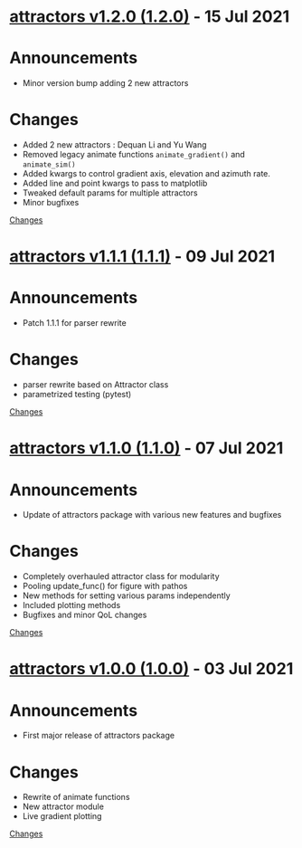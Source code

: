 <a name="1.2.0"></a>
# [attractors v1.2.0 (1.2.0)](https://github.com/Vignesh-Desmond/attractors/releases/tag/1.2.0) - 15 Jul 2021

# Announcements
* Minor version bump adding 2 new attractors

# Changes
* Added 2 new attractors : Dequan Li and Yu Wang
* Removed legacy animate functions `animate_gradient()` and `animate_sim()`
* Added kwargs to control gradient axis, elevation and azimuth rate.
* Added line and point kwargs to pass to matplotlib
* Tweaked default params for multiple attractors
* Minor bugfixes

[Changes][1.2.0]


<a name="1.1.1"></a>
# [attractors v1.1.1 (1.1.1)](https://github.com/Vignesh-Desmond/attractors/releases/tag/1.1.1) - 09 Jul 2021

# Announcements
* Patch 1.1.1 for parser rewrite

# Changes
* parser rewrite based on Attractor class
* parametrized testing (pytest)

[Changes][1.1.1]


<a name="1.1.0"></a>
# [attractors v1.1.0 (1.1.0)](https://github.com/Vignesh-Desmond/attractors/releases/tag/1.1.0) - 07 Jul 2021

# Announcements
*  Update of attractors package with various new features and bugfixes

# Changes
* Completely overhauled attractor class for modularity
* Pooling update_func() for figure with pathos
* New methods for setting various params independently
* Included plotting methods
* Bugfixes and minor QoL changes



[Changes][1.1.0]


<a name="1.0.0"></a>
# [attractors v1.0.0 (1.0.0)](https://github.com/Vignesh-Desmond/attractors/releases/tag/1.0.0) - 03 Jul 2021

# Announcements
* First major release of attractors package

# Changes
* Rewrite of animate functions
* New attractor module
* Live gradient plotting

[Changes][1.0.0]


[1.2.0]: https://github.com/Vignesh-Desmond/attractors/compare/1.1.1...1.2.0
[1.1.1]: https://github.com/Vignesh-Desmond/attractors/compare/1.1.0...1.1.1
[1.1.0]: https://github.com/Vignesh-Desmond/attractors/compare/1.0.0...1.1.0
[1.0.0]: https://github.com/Vignesh-Desmond/attractors/tree/1.0.0

 <!-- Generated by changelog-from-release -->
